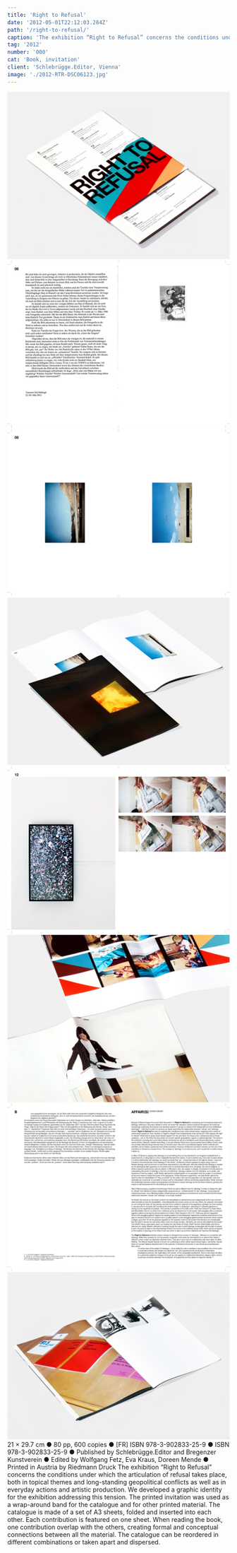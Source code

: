 ```yaml
---
title: 'Right to Refusal'
date: '2012-05-01T22:12:03.284Z'
path: '/right-to-refusal/'
caption: 'The exhibition “Right to Refusal” concerns the conditions under which the articulation of refusal takes place, both in topical themes and long-standing geopolitical conflicts as well as in everyday actions and artistic production.'
tag: '2012'
number: '000'
cat: 'Book, invitation'
client: 'Schlebrügge.Editor, Vienna'
image: './2012-RTR-DSC06123.jpg'
---
```


![Eurogroupe Gregory Dapra Laure Giletti Right to Refusal](./2012-RTR-DSC06078-1.jpg)
![Eurogroupe Gregory Dapra Laure Giletti Right to Refusal](./2012-RTR-HD-18.jpg)
![Eurogroupe Gregory Dapra Laure Giletti Right to Refusal](./2012-RTR-HD-22.jpg)
![Eurogroupe Gregory Dapra Laure Giletti Right to Refusal](./2012-RTR-DSC06123.jpg)
![Eurogroupe Gregory Dapra Laure Giletti Right to Refusal](./2012-RTR-HD-30.jpg)
![Eurogroupe Gregory Dapra Laure Giletti Right to Refusal](./2012-RTR-DSC06111.jpg)
![Eurogroupe Gregory Dapra Laure Giletti Right to Refusal](./2012-RTR-HD-36.jpg)
![Eurogroupe Gregory Dapra Laure Giletti Right to Refusal](./2012-RTR-DSC06187.jpg)
<span class="p">21 × 29.7 cm ● 80 pp, 600 copies ● [FR] ISBN 978-3-902833-25-9 ● ISBN 978-3-902833-25-9 ● Published by Schlebrügge.Editor and Bregenzer Kunstverein ● Edited by Wolfgang Fetz, Eva Kraus, Doreen Mende ● Printed in Austria by Riedmann Druck</span>
<span class="p">The exhibition “Right to Refusal” concerns the conditions under which the articulation of refusal takes place, both in topical themes and long-standing geopolitical conflicts as well as in everyday actions and artistic production. We developed a graphic identity for the exhibition addressing this tension. The printed invitation was used as a wrap-around band for the catalogue and for other printed material. The catalogue is made of a set of A3 sheets, folded and inserted into each other. Each contribution is featured on one sheet. When reading the book, one contribution overlap with the others, creating formal and conceptual connections between all the material. The catalogue can be reordered in different combinations or taken apart and dispersed.</span>
